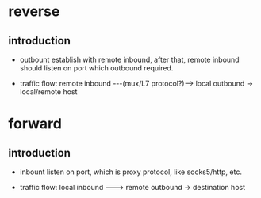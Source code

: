 # reverse

## introduction

- outbount establish with remote inbound, after that, remote inbound should listen on port which outbound required.

- traffic flow: remote inbound ---(mux/L7 protocol?)--> local outbound -> local/remote host

# forward

## introduction

- inbount listen on port, which is proxy protocol, like socks5/http, etc.

- traffic flow: local inbound ---> remote outbound -> destination host
